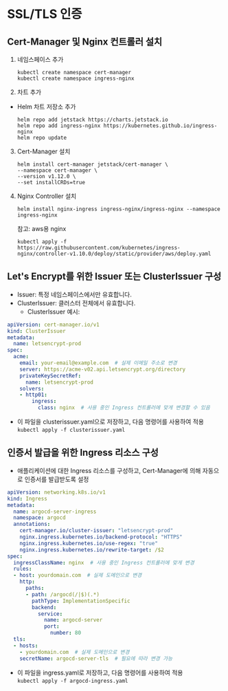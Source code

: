 # SSL/TLS 인증

## Cert-Manager 및 Nginx 컨트롤러 설치

1. 네임스페이스 추가   
   ```
   kubectl create namespace cert-manager  
   kubectl create namespace ingress-nginx  
   ```  

2. 차트 추가

  - Helm 차트 저장소 추가

    ```
    helm repo add jetstack https://charts.jetstack.io
    helm repo add ingress-nginx https://kubernetes.github.io/ingress-nginx
    helm repo update
    ```

3. Cert-Manager 설치
     
   ```
   helm install cert-manager jetstack/cert-manager \
   --namespace cert-manager \
   --version v1.12.0 \
   --set installCRDs=true
   ```

4. Nginx Controller 설치
   
   ``` 
   helm install nginx-ingress ingress-nginx/ingress-nginx --namespace ingress-nginx
   ```

   참고: aws용 nginx
   
   ```
   kubectl apply -f https://raw.githubusercontent.com/kubernetes/ingress-nginx/controller-v1.10.0/deploy/static/provider/aws/deploy.yaml
   ```

## Let's Encrypt를 위한 Issuer 또는 ClusterIssuer 구성

  - Issuer: 특정 네임스페이스에서만 유효합니다.   
  - ClusterIssuer: 클러스터 전체에서 유효합니다.   
    - ClusterIssuer 예시:
```yaml
apiVersion: cert-manager.io/v1
kind: ClusterIssuer
metadata:
  name: letsencrypt-prod
spec:
  acme:
    email: your-email@example.com  # 실제 이메일 주소로 변경
    server: https://acme-v02.api.letsencrypt.org/directory
    privateKeySecretRef:
      name: letsencrypt-prod
    solvers:
    - http01:
        ingress:
          class: nginx  # 사용 중인 Ingress 컨트롤러에 맞게 변경할 수 있음
```

  - 이 파일을 clusterissuer.yaml으로 저장하고, 다음 명령어를 사용하여 적용   
    ``` kubectl apply -f clusterissuer.yaml ```   

## 인증서 발급을 위한 Ingress 리소스 구성
   - 애플리케이션에 대한 Ingress 리소스를 구성하고, Cert-Manager에 의해 자동으로 인증서를 발급받도록 설정   
```yaml
apiVersion: networking.k8s.io/v1
kind: Ingress
metadata:
  name: argocd-server-ingress
  namespace: argocd
  annotations:
    cert-manager.io/cluster-issuer: "letsencrypt-prod"
    nginx.ingress.kubernetes.io/backend-protocol: "HTTPS"
    nginx.ingress.kubernetes.io/use-regex: "true"
    nginx.ingress.kubernetes.io/rewrite-target: /$2
spec:
  ingressClassName: nginx  # 사용 중인 Ingress 컨트롤러에 맞게 변경
  rules:
  - host: yourdomain.com  # 실제 도메인으로 변경
    http:
      paths:
      - path: /argocd(/|$)(.*)
        pathType: ImplementationSpecific
        backend:
          service:
            name: argocd-server
            port:
              number: 80
  tls:
  - hosts:
    - yourdomain.com  # 실제 도메인으로 변경
    secretName: argocd-server-tls  # 필요에 따라 변경 가능
```

  - 이 파일을 ingress.yaml로 저장하고, 다음 명령어를 사용하여 적용   
    ``` kubectl apply -f argocd-ingress.yaml ```
